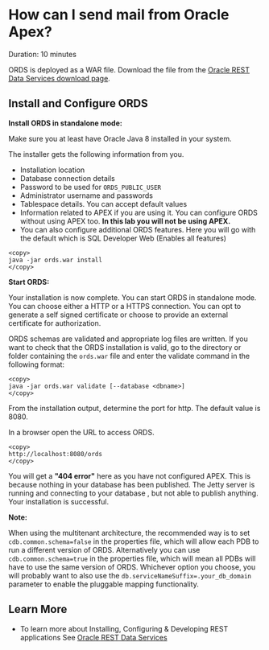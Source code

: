 # How can I send mail from Oracle Apex?
Duration: 10 minutes

ORDS is deployed as a WAR file. Download the file  from the [Oracle REST Data Services download page](https://docs.oracle.com/pls/topic/lookup?ctx=en/database/oracle/oracle-rest-data-services/21.3/aelig&id=OTN_downloads).
## Install and Configure ORDS

**Install ORDS in standalone mode:**

Make sure you at least have Oracle Java 8 installed in your system.

The installer gets the following information from you.
* Installation location
* Database connection details
* Password to be used for ```ORDS_PUBLIC_USER```
* Administrator username and passwords
* Tablespace details. You can accept default values
* Information related to APEX if you are using it. You can configure ORDS without using APEX too. **In this lab you will not be using APEX.**
* You can also configure additional ORDS features. Here you will go with the default which is SQL Developer Web  (Enables all features)
```
<copy>
java -jar ords.war install
</copy>
```
**Start ORDS:**

Your installation is now complete. You can start ORDS in standalone mode. You can choose either a HTTP or a  HTTPS connection. You can opt to generate a self signed certificate or choose to provide an external certificate for authorization.

ORDS schemas are validated and appropriate log files are written.
If you want to check that the ORDS installation is valid, go to the directory or folder containing the ```ords.war``` file and enter the validate command in the following format:

```
<copy>
java -jar ords.war validate [--database <dbname>]
</copy>
```

From the installation output, determine the port for http. The default value is 8080.

In a browser open the URL to access ORDS.

```
<copy>
http://localhost:8080/ords
</copy>
```

You will get a **"404 error"** here as you have not configured APEX. This is because nothing in your database has been published. The Jetty server is running and connecting to your database , but not able to publish anything. Your installation is successful.

**Note:**

When using the multitenant architecture, the recommended way is to set ```cdb.common.schema=false``` in the properties file, which will allow each PDB to run a different version of ORDS. Alternatively you can use ```cdb.common.schema=true``` in the properties file, which will mean all PDBs will have to use the same version of ORDS. Whichever option you choose, you will probably want to also use the ```db.serviceNameSuffix=.your_db_domain``` parameter to enable the pluggable mapping functionality.

## Learn More
* To learn more about Installing, Configuring & Developing REST applications See [Oracle REST Data Services](https://docs.oracle.com/en/database/oracle/oracle-rest-data-services/21.4/aelig/index.html)
